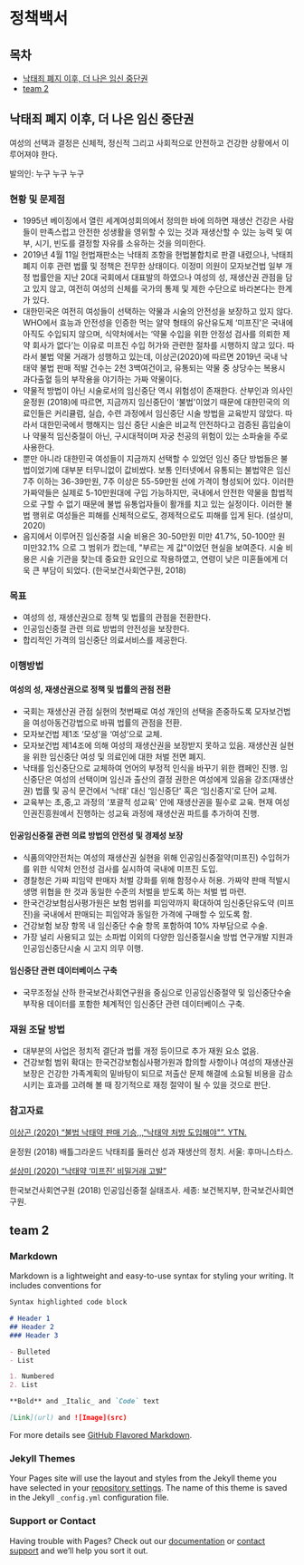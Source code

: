 # 정책백서
## 목차

* [낙태죄 폐지 이후, 더 나은 임신 중단권](##낙태죄-폐지-이후,-더-나은-임신-중단권)
* [team 2](##team-2)


## 낙태죄 폐지 이후, 더 나은 임신 중단권

여성의 선택과 결정은 신체적, 정신적 그리고 사회적으로 안전하고 건강한 상황에서 이루어져야 한다.

발의인: 누구 누구 누구

### 현황 및 문제점

* 1995년 베이징에서 열린 세계여성회의에서 정의한 바에 의하면 재생산 건강은 사람들이 만족스럽고 안전한 성생활을 영위할 수 있는 것과 재생산할 수 있는 능력 및 여부, 시기, 빈도를 결정할 자유를 소유하는 것을 의미한다.
* 2019년 4월 11일 헌법재판소는 낙태죄 조항을 헌법불합치로 판결 내렸으나, 낙태죄 폐지 이후 관련 법률 및 정책은 전무한 상태이다. 이정미 의원이 모자보건법 일부 개정 법률안을 지난 20대 국회에서 대표발의 하였으나 여성의 성, 재생산권 관점을 담고 있지 않고, 여전히 여성의 신체를 국가의 통제 및 제한 수단으로 바라본다는 한계가 있다.
* 대한민국은 여전히 여성들이 선택하는 약물과 시술의 안전성을 보장하고 있지 않다. WHO에서 효능과 안전성을 인증한 먹는 알약 형태의 유산유도제 ‘미프진'은 국내에 아직도 수입되지 않으며, 식약처에서는 ‘약물 수입을 위한 안정성 검사를 의뢰한 제약 회사가 없다’는 이유로 미프진 수입 허가와 관련한 절차를 시행하지 않고 있다. 따라서 불법 약물 거래가 성행하고 있는데, 이상곤(2020)에 따르면 2019년 국내 낙태약 불법 판매 적발 건수는 2천 3백여건이고, 유통되는 약물 중 상당수는 복용시 과다출혈 등의 부작용을 야기하는 가짜 약물이다.
* 약물적 방법이 아닌 시술로서의 임신중단 역시 위험성이 존재한다. 산부인과 의사인 윤정원 (2018)에 따르면, 지금까지 임신중단이 ‘불법'이었기 때문에 대한민국의 의료인들은 커리큘럼, 실습, 수련 과정에서 임신중단 시술 방법을 교육받지 않았다. 따라서 대한민국에서 행해지는 임신 중단 시술은 비교적 안전하다고 검증된 흡입술이나 약물적 임신중절이 아닌, 구시대적이며 자궁 천공의 위험이 있는 소파술을 주로 사용한다.
* 뿐만 아니라 대한민국 여성들이 지금까지 선택할 수 있었던 임신 중단 방법들은 불법이었기에 대부분 터무니없이 값비쌌다. 보통 인터넷에서 유통되는 불법약은 임신 7주 이하는 36-39만원, 7주 이상은 55-59만원 선에 가격이 형성되어 있다. 이러한 가짜약들은 실제로 5-10만원대에 구입 가능하지만, 국내에서 안전한 약물을 합법적으로 구할 수 없기 때문에 불법 유통업자들이 활개를 치고 있는 실정이다. 이러한 불법 행위로 여성들은 피해를 신체적으로도, 경제적으로도 피해를 입게 된다. (설상미, 2020)
* 음지에서 이루어진 임신중절 시술 비용은 30-50만원 미만 41.7%, 50-100만 원 미만32.1% 으로 그 범위가 컸는데, "부르는 게 값"이었던 현실을 보여준다. 시술 비용은 시술 기관을 찾는데 중요한 요인으로 작용하였고, 연령이 낮은 미혼들에게 더욱 큰 부담이 되었다. (한국보건사회연구원, 2018)

### 목표

* 여성의 성, 재생산권으로 정책 및 법률의 관점을 전환한다.
* 인공임신중절 관련 의료 방법의 안전성을 보장한다.
* 합리적인 가격의 임신중단 의료서비스를 제공한다.

### 이행방법

#### 여성의 성, 재생산권으로 정책 및 법률의 관점 전환

* 국회는 재생산권 관점 실현의 첫번째로 여성 개인의 선택을 존중하도록 모자보건법을 여성아동건강법으로 바꿔 법률의 관점을 전환.
* 모자보건법 제1조 ‘모성’을 ‘여성’으로 교체.
* 모자보건법  제14조에 의해 여성의 재생산권을 보장받지 못하고 있음. 재생산권 실현을 위한 임신중단 여성 및 의료인에 대한 처벌 전면 폐지.
* 낙태를 임신중단으로 교체하여 언어의 부정적 인식을 바꾸기 위한 캠페인 진행. 임신중단은 여성의 선택이며 임신과 출산의 결정 권한은 여성에게 있음을 강조(재생산권) 법률 및 공식 문건에서 ‘낙태' 대신 ‘임신중단' 혹은 ‘임신중지’로 단어 교체.
* 교육부는 초,중,고 과정의 ‘포괄적 성교육' 안에 재생산권을 필수로 교육. 현재 여성인권진흥원에서 진행하는 성교육 과정에 재생산권 파트를 추가하여 진행.

#### 인공임신중절 관련 의료 방법의 안전성 및 경제성 보장

* 식품의약안전처는 여성의 재생산권 실현을 위해 인공임신중절약(미프진) 수입허가를 위한 식약처 안전성 검사를 실시하여 국내에 미프진 도입. 
* 경찰청은 가짜 피임약 판매자 처벌 강화를 위해 함정수사 허용. 가짜약 판매 적발시 생명 위협을 한 것과 동일한 수준의 처벌을 받도록 하는 처벌 법 마련.
* 한국건강보험심사평가원은 보험 범위를 피임약까지 확대하여 임신중단유도약 (미프진)을 국내에서 판매되는 피임약과 동일한 가격에 구매할 수 있도록 함. 
* 건강보험 보장 항목 내 임신중단 수술 항목 포함하여 10% 자부담으로 수술.
* 가장 널리 사용되고 있는 소파법 이외의 다양한 임신중절시술 방법 연구개발 지원과 인공임신중단시술 시 고지 의무 이행. 

#### 임신중단 관련 데이터베이스 구축

* 국무조정실 산하 한국보건사회연구원을 중심으로 인공임신중절약 및 임신중단수술 부작용 데이터를 포함한 체계적인 임신중단 관련 데이터베이스 구축.

### 재원 조달 방법

* 대부분의 사업은 정치적 결단과 법률 개정 등이므로 추가 재원 요소 없음.
* 건강보험 범위 확대는 한국건강보험심사평가원과 합의할 사항이나 여성의 재생산권 보장은 건강한 가족계획의 밑바탕이 되므로 저출산 문제 해결에 소요될 비용을 감소시키는 효과를 고려해 볼 때 장기적으로 재정 절약이 될 수 있을 것으로 판단.

### 참고자료

[이상곤 (2020) “불법 낙태약 판매 기승,,,”낙태약 처방 도입해야"”. YTN.](https://www.ytn.co.kr/_ln/0115_202005142136171280)

윤정원 (2018) 배틀그라운드 낙태죄를 둘러산 성과 재생산의 정치. 서울: 후마니스타스.

[설상미 (2020) “낙태약 ‘미프진’ 비밀거래 고발”](http://www.ilyosisa.co.kr/news/articleView.html?idxno=216833)

한국보건사회연구원 (2018) 인공임신중절 실태조사. 세종: 보건복지부, 한국보건사회연구원.




## team 2










### Markdown

Markdown is a lightweight and easy-to-use syntax for styling your writing. It includes conventions for

```markdown
Syntax highlighted code block

# Header 1
## Header 2
### Header 3

- Bulleted
- List

1. Numbered
2. List

**Bold** and _Italic_ and `Code` text

[Link](url) and ![Image](src)
```

For more details see [GitHub Flavored Markdown](https://guides.github.com/features/mastering-markdown/).



### Jekyll Themes

Your Pages site will use the layout and styles from the Jekyll theme you have selected in your [repository settings](https://github.com/miraesociety/miraesociety.github.io/settings). The name of this theme is saved in the Jekyll `_config.yml` configuration file.

### Support or Contact

Having trouble with Pages? Check out our [documentation](https://docs.github.com/categories/github-pages-basics/) or [contact support](https://github.com/contact) and we’ll help you sort it out.

